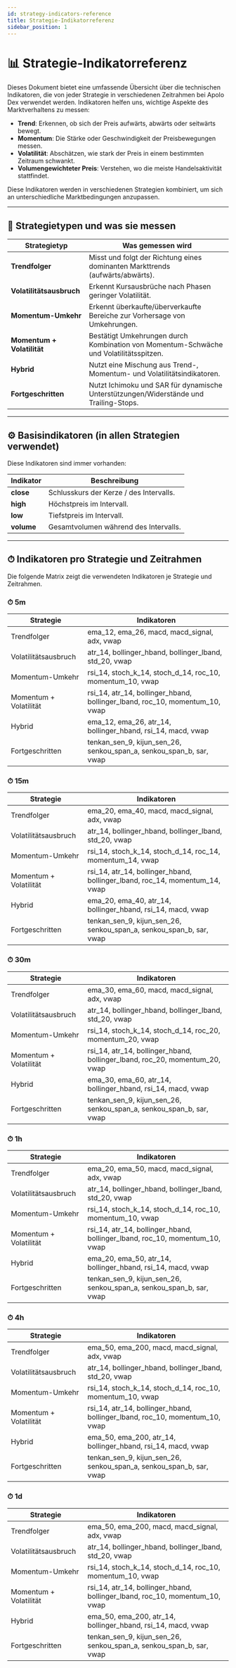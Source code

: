 ```yaml
---
id: strategy-indicators-reference
title: Strategie-Indikatorreferenz
sidebar_position: 1
---
```


# 📊 Strategie-Indikatorreferenz

Dieses Dokument bietet eine umfassende Übersicht über die technischen Indikatoren, die von jeder Strategie in verschiedenen Zeitrahmen bei Apolo Dex verwendet werden. Indikatoren helfen uns, wichtige Aspekte des Marktverhaltens zu messen:

- **Trend**: Erkennen, ob sich der Preis aufwärts, abwärts oder seitwärts bewegt.
- **Momentum**: Die Stärke oder Geschwindigkeit der Preisbewegungen messen.
- **Volatilität**: Abschätzen, wie stark der Preis in einem bestimmten Zeitraum schwankt.
- **Volumen­gewichteter Preis**: Verstehen, wo die meiste Handelsaktivität stattfindet.

Diese Indikatoren werden in verschiedenen Strategien kombiniert, um sich an unterschiedliche Marktbedingungen anzupassen.

---

## 🧠 Strategietypen und was sie messen

| Strategietyp               | Was gemessen wird                                                            |
|----------------------------|------------------------------------------------------------------------------|
| **Trendfolger**            | Misst und folgt der Richtung eines dominanten Markttrends (aufwärts/abwärts). |
| **Volatilitätsausbruch**   | Erkennt Kursausbrüche nach Phasen geringer Volatilität.                      |
| **Momentum-Umkehr**        | Erkennt überkaufte/überverkaufte Bereiche zur Vorhersage von Umkehrungen.    |
| **Momentum + Volatilität** | Bestätigt Umkehrungen durch Kombination von Momentum-Schwäche und Volatilitätsspitzen. |
| **Hybrid**                 | Nutzt eine Mischung aus Trend-, Momentum- und Volatilitätsindikatoren.       |
| **Fortgeschritten**        | Nutzt Ichimoku und SAR für dynamische Unterstützungen/Widerstände und Trailing-Stops. |

---

## ⚙️ Basisindikatoren (in allen Strategien verwendet)

Diese Indikatoren sind immer vorhanden:

| Indikator | Beschreibung |
|-----------|--------------|
| **close** | Schlusskurs der Kerze / des Intervalls. |
| **high**  | Höchstpreis im Intervall. |
| **low**   | Tiefstpreis im Intervall. |
| **volume**| Gesamtvolumen während des Intervalls. |

---

## ⏱ Indikatoren pro Strategie und Zeitrahmen

Die folgende Matrix zeigt die verwendeten Indikatoren je Strategie und Zeitrahmen.

### ⏱ 5m

| Strategie               | Indikatoren |
|-------------------------|-------------|
| Trendfolger             | ema_12, ema_26, macd, macd_signal, adx, vwap |
| Volatilitätsausbruch    | atr_14, bollinger_hband, bollinger_lband, std_20, vwap |
| Momentum-Umkehr         | rsi_14, stoch_k_14, stoch_d_14, roc_10, momentum_10, vwap |
| Momentum + Volatilität  | rsi_14, atr_14, bollinger_hband, bollinger_lband, roc_10, momentum_10, vwap |
| Hybrid                  | ema_12, ema_26, atr_14, bollinger_hband, rsi_14, macd, vwap |
| Fortgeschritten         | tenkan_sen_9, kijun_sen_26, senkou_span_a, senkou_span_b, sar, vwap |

### ⏱ 15m

| Strategie               | Indikatoren |
|-------------------------|-------------|
| Trendfolger             | ema_20, ema_40, macd, macd_signal, adx, vwap |
| Volatilitätsausbruch    | atr_14, bollinger_hband, bollinger_lband, std_20, vwap |
| Momentum-Umkehr         | rsi_14, stoch_k_14, stoch_d_14, roc_14, momentum_14, vwap |
| Momentum + Volatilität  | rsi_14, atr_14, bollinger_hband, bollinger_lband, roc_14, momentum_14, vwap |
| Hybrid                  | ema_20, ema_40, atr_14, bollinger_hband, rsi_14, macd, vwap |
| Fortgeschritten         | tenkan_sen_9, kijun_sen_26, senkou_span_a, senkou_span_b, sar, vwap |

### ⏱ 30m

| Strategie               | Indikatoren |
|-------------------------|-------------|
| Trendfolger             | ema_30, ema_60, macd, macd_signal, adx, vwap |
| Volatilitätsausbruch    | atr_14, bollinger_hband, bollinger_lband, std_20, vwap |
| Momentum-Umkehr         | rsi_14, stoch_k_14, stoch_d_14, roc_20, momentum_20, vwap |
| Momentum + Volatilität  | rsi_14, atr_14, bollinger_hband, bollinger_lband, roc_20, momentum_20, vwap |
| Hybrid                  | ema_30, ema_60, atr_14, bollinger_hband, rsi_14, macd, vwap |
| Fortgeschritten         | tenkan_sen_9, kijun_sen_26, senkou_span_a, senkou_span_b, sar, vwap |

### ⏱ 1h

| Strategie               | Indikatoren |
|-------------------------|-------------|
| Trendfolger             | ema_20, ema_50, macd, macd_signal, adx, vwap |
| Volatilitätsausbruch    | atr_14, bollinger_hband, bollinger_lband, std_20, vwap |
| Momentum-Umkehr         | rsi_14, stoch_k_14, stoch_d_14, roc_10, momentum_10, vwap |
| Momentum + Volatilität  | rsi_14, atr_14, bollinger_hband, bollinger_lband, roc_10, momentum_10, vwap |
| Hybrid                  | ema_20, ema_50, atr_14, bollinger_hband, rsi_14, macd, vwap |
| Fortgeschritten         | tenkan_sen_9, kijun_sen_26, senkou_span_a, senkou_span_b, sar, vwap |

### ⏱ 4h

| Strategie               | Indikatoren |
|-------------------------|-------------|
| Trendfolger             | ema_50, ema_200, macd, macd_signal, adx, vwap |
| Volatilitätsausbruch    | atr_14, bollinger_hband, bollinger_lband, std_20, vwap |
| Momentum-Umkehr         | rsi_14, stoch_k_14, stoch_d_14, roc_10, momentum_10, vwap |
| Momentum + Volatilität  | rsi_14, atr_14, bollinger_hband, bollinger_lband, roc_10, momentum_10, vwap |
| Hybrid                  | ema_50, ema_200, atr_14, bollinger_hband, rsi_14, macd, vwap |
| Fortgeschritten         | tenkan_sen_9, kijun_sen_26, senkou_span_a, senkou_span_b, sar, vwap |

### ⏱ 1d

| Strategie               | Indikatoren |
|-------------------------|-------------|
| Trendfolger             | ema_50, ema_200, macd, macd_signal, adx, vwap |
| Volatilitätsausbruch    | atr_14, bollinger_hband, bollinger_lband, std_20, vwap |
| Momentum-Umkehr         | rsi_14, stoch_k_14, stoch_d_14, roc_10, momentum_10, vwap |
| Momentum + Volatilität  | rsi_14, atr_14, bollinger_hband, bollinger_lband, roc_10, momentum_10, vwap |
| Hybrid                  | ema_50, ema_200, atr_14, bollinger_hband, rsi_14, macd, vwap |
| Fortgeschritten         | tenkan_sen_9, kijun_sen_26, senkou_span_a, senkou_span_b, sar, vwap |
